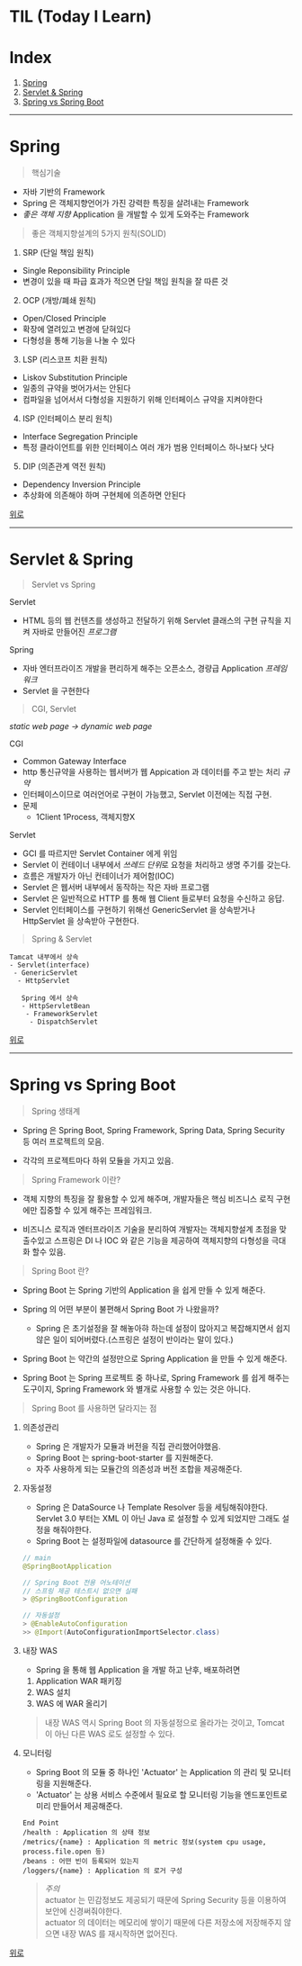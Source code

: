 <div id="til" />

# TIL (Today I Learn)
# Index
1. [Spring](#spring)
2. [Servlet & Spring](#servlet-&-spring)
3. [Spring vs Spring Boot](#spring-vs-spring-boot)

***
# Spring
> 핵심기술

- 자바 기반의 Framework
- Spring 은 객체지향언어가 가진 강력한 특징을 살려내는 Framework
- *좋은 객체 지향* Application 을 개발할 수 있게 도와주는 Framework

> 좋은 객체지향설계의 5가지 원칙(SOLID)

1. SRP (단일 책임 원칙)
 - Single Reponsibility Principle
 - 변경이 있을 때 파급 효과가 적으면 단일 책임 원칙을 잘 따른 것
2. OCP (개방/폐쇄 원칙)
 - Open/Closed Principle
 - 확장에 열려있고 변경에 닫혀있다
 - 다형성을 통해 기능을 나눌 수 있다
3. LSP (리스코프 치환 원칙)
 - Liskov Substitution Principle
 - 일종의 규약을 벗어가서는 안된다
 - 컴파일을 넘어서서 다형성을 지원하기 위해 인터페이스 규약을 지켜야한다
4. ISP (인터페이스 분리 원칙)
 - Interface Segregation Principle
 - 특정 클라이언트를 위한 인터페이스 여러 개가 범용 인터페이스 하나보다 낫다
5. DIP (의존관계 역전 원칙)
 - Dependency Inversion Principle
 - 추상화에 의존해야 하며 구현체에 의존하면 안된다

[위로](#til)
***
# Servlet & Spring
> Servlet vs Spring

Servlet
- HTML 등의 웹 컨텐츠를 생성하고 전달하기 위해 Servlet 클래스의 구현 규칙을 지켜 자바로 만들어진
*프로그램*

Spring
- 자바 엔터프라이즈 개발을 편리하게 해주는 오픈소스, 경량급 Application *프레임워크*
- Servlet 을 구현한다

> CGI, Servlet

*static web page -> dynamic web page*

CGI
- Common Gateway Interface
- http 통신규약을 사용하는 웹서버가 웹 Appication 과 데이터를 주고 받는 처리 *규약*
- 인터페이스이므로 여러언어로 구현이 가능했고, Servlet 이전에는 직접 구현.
- 문제
    - 1Client 1Process, 객체지향X

Servlet
- GCI 를 따르지만 Servlet Container 에게 위임
- Servlet 이 컨테이너 내부에서 *쓰레드 단위*로 요청을 처리하고 생명 주기를 갖는다.
- 흐름은 개발자가 아닌 컨테이너가 제어함(IOC)
- Servlet 은 웹서버 내부에서 동작하는 작은 자바 프로그램
- Servlet 은 일반적으로 HTTP 를 통해 웹 Client 들로부터 요청을 수신하고 응답.
- Servlet 인터페이스를 구현하기 위해선 GenericServlet 을 상속받거나 HttpServlet 을 상속받아 구현한다.

> Spring & Servlet
```
Tamcat 내부에서 상속
- Servlet(interface)
 - GenericServlet
  - HttpServlet
   
   Spring 에서 상속
   - HttpServletBean
    - FrameworkServlet
     - DispatchServlet
```

[위로](#til)
***
# Spring vs Spring Boot

> Spring 생태계

- Spring 은 Spring Boot, Spring Framework, Spring Data, Spring Security 등 여러 프로젝트의 모음.

- 각각의 프로젝트마다 하위 모듈을 가지고 있음.

> Spring Framework 이란?

- 객체 지향의 특징을 잘 활용할 수 있게 해주며, 개발자들은 핵심 비즈니스 로직 구현에만 집중할 수 있게 해주는 프레임워크.

- 비즈니스 로직과 엔터프라이즈 기술을 분리하여 개발자는 객체지향설계 초점을 맞출수있고 스프링은 DI 나 IOC 와 같은 기능을 제공하여 객체지향의 다형성을 극대화 할수 있음.

> Spring Boot 란?

- Spring Boot 는 Spring 기반의 Application 을 쉽게 만들 수 있게 해준다.

- Spring 의 어떤 부분이 불편해서 Spring Boot 가 나왔을까?
    * Spring 은 초기설정을 잘 해놓아햐 하는데 설정이 많아지고 복잡해지면서 쉽지 않은 일이 되어버렸다.(스프링은 설정이 반이라는 말이 있다.)

- Spring Boot 는 약간의 설정만으로 Spring Application 을 만들 수 있게 해준다.

- Spring Boot 는 Spring 프로젝트 중 하나로, Spring Framework 를 쉽게 해주는 도구이지, Spring Framework 와 별개로 사용할 수 있는 것은 아니다.

> Spring Boot 를 사용하면 달라지는 점
1. 의존성관리
    - Spring 은 개발자가 모듈과 버전을 직접 관리했어야했음.
    - Spring Boot 는 spring-boot-starter 를 지원해준다.
    - 자주 사용하게 되는 모듈간의 의존성과 버전 조합을 제공해준다.
2. 자동설정
    - Spring 은 DataSource 나 Template Resolver 등을 세팅해줘야한다. Servlet 3.0 부터는 XML 이 아닌 Java 로 설정할 수 있게 되었지만 그래도 설정을 해줘야한다.
    - Spring Boot 는 설정파일에 datasource 를 간단하게 설정해줄 수 있다.
    
    ```java
    // main
    @SpringBootApplication

    // Spring Boot 전용 어노테이션
    // 스프링 제공 테스트시 없으면 실패
    > @SpringBootConfiguration

    // 자동설정
    > @EnableAutoConfiguration
    >> @Import(AutoConfigurationImportSelector.class)
    ```

3. 내장 WAS
    - Spring 을 통해 웹 Application 을 개발 하고 난후, 배포하려면
    1. Application WAR 패키징
    2. WAS 설치
    3. WAS 에 WAR 올리기
    > 내장 WAS 역시 Spring Boot 의 자동설정으로 올라가는 것이고, Tomcat 이 아닌 다른 WAS 로도 설정할 수 있다. 
4. 모니터링
    - Spring Boot 의 모듈 중 하나인 'Actuator' 는 Application 의 관리 및 모니터링을 지원해준다.
    - 'Actuator' 는 상용 서비스 수준에서 필요로 할 모니터링 기능을 엔드포인트로 미리 만들어서 제공해준다.
    ```
    End Point
    /health : Application 의 상태 정보
    /metrics/{name} : Application 의 metric 정보(system cpu usage, process.file.open 등)
    /beans : 어떤 빈이 등록되어 있는지
    /loggers/{name} : Application 의 로거 구성
    ```
    > *주의*<br>
    actuator 는 민감정보도 제공되기 때문에 Spring Security 등을 이용하여 보안에 신경써줘야한다.<br>
    actuator 의 데이터는 메모리에 쌓이기 때문에 다른 저장소에 저장해주지 않으면 내장 WAS 를 재시작하면 없어진다. 

[위로](#til)
